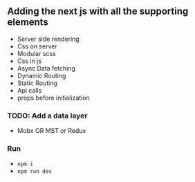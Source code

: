 ## Adding the next js with all the supporting elements
 - Server side rendering
 - Css on server 
 - Modular scss
 - Css in js
 - Async Data fetching
 - Dynamic Routing
 - Static Routing
 - Api calls
 - props before initialization


### TODO: Add a data layer
 - Mobx OR MST or Redux

### Run
 - `npm i`
 - `npm run dev`